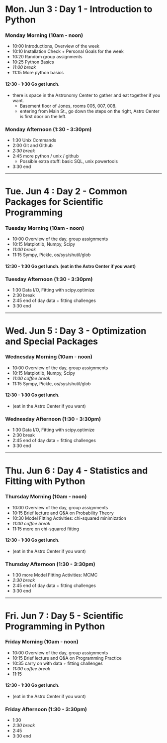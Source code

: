 # Mon. Jun 3 : Day 1 - Introduction to Python

### Monday Morning (10am - noon)
* 10:00  Introductions, Overview of the week
* 10:10  Installation Check + Personal Goals for the week
* 10:20  Random group assignments
* 10:25  Python Basics
* _11:00 break_
* 11:15  More python basics

#### 12:30 - 1:30 Go get lunch.
* there is space in the Astronomy Center to gather and eat together if you want. 
  * Basement floor of Jones, rooms 005, 007, 008. 
  * entering from Main St., go down the steps on the right, Astro Center is first door on the left.

### Monday Afternoon (1:30 - 3:30pm)
* 1:30   Unix Commands
* 2:00   Git and Github
* _2:30   break_
* 2:45   more python / unix / github
  * Possible extra stuff: basic SQL, unix powertools
* 3:30  end
____
# Tue. Jun 4 : Day 2 - Common Packages for Scientific Programming

### Tuesday Morning (10am - noon)
* 10:00  Overview of the day, group assignments
* 10:15  Matplotlib, Numpy, Scipy  
* _11:00  break_
* 11:15  Sympy, Pickle, os/sys/shutil/glob

#### 12:30 - 1:30  Go get lunch.   (eat in the Astro Center if you want)

### Tuesday Afternoon (1:30 - 3:30pm)
* 1:30   Data I/O, Fitting with scipy.optimize
* 2:30   break
* 2:45   end of day data + fitting challenges
* 3:30   end

____
# Wed. Jun 5 : Day 3 - Optimization and Special Packages

### Wednesday Morning (10am - noon)
* 10:00  Overview of the day, group assignments
* 10:15  Matplotlib, Numpy, Scipy  
* _11:00  coffee break_
* 11:15  Sympy, Pickle, os/sys/shutil/glob

#### 12:30 - 1:30 Go get lunch.   
* (eat in the Astro Center if you want)

### Wednesday Afternoon (1:30 - 3:30pm)
* 1:30   Data I/O, Fitting with scipy.optimize
* 2:30   break
* 2:45   end of day data + fitting challenges
* 3:30   end


____
# Thu. Jun 6 : Day 4 - Statistics and Fitting with Python

### Thursday Morning (10am - noon)
* 10:00  Overview of the day, group assignments
* 10:15  Brief lecture and Q&A on Probability Theory
* 10:30  Model Fitting Activities: chi-squared minimization
* _11:00 coffee break_
* 11:15  more on chi-squared fitting

#### 12:30 - 1:30 Go get lunch.   
* (eat in the Astro Center if you want)

### Thursday Afternoon (1:30 - 3:30pm)
* 1:30   more Model Fitting Activities: MCMC
* _2:30   break_
* 2:45   end of day data + fitting challenges
* 3:30  end
____
# Fri. Jun 7 : Day 5 - Scientific Programming in Python

### Friday Morning (10am - noon)
* 10:00  Overview of the day, group assignments
* 10:15  Brief lecture and Q&A on Programming Practice
* 10:35  carry on with data + fitting challenges  
* _11:00 coffee break_
* 11:15  

#### 12:30 - 1:30 Go get lunch.   
* (eat in the Astro Center if you want)

### Friday Afternoon (1:30 - 3:30pm)
* 1:30   
* _2:30   break_
* 2:45   
* 3:30   end
